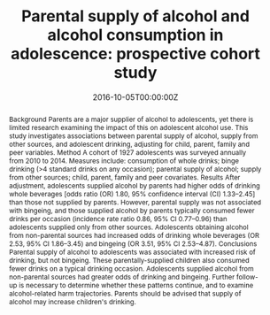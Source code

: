 ﻿---
title: "Parental supply of alcohol and alcohol consumption in adolescence: prospective cohort study"
authors:
- Richard P Mattick
- Monika Wadolowski
- Alexandra Aiken
- admin
- Delyse Hutchinson
- Jackob Najman
- Tim Slade
- Raimond Bruno
- Nyanda McBride
- Louisa Degenhardt
- Kypros Kypri
date: "2016-10-05T00:00:00Z"
publishDate: "2016-10-05T00:00:00Z"
doi: "10.1017/S0033291716002373"
url_source: "https://www.cambridge.org/core/journals/psychological-medicine/article/parental-supply-of-alcohol-and-alcohol-consumption-in-adolescence-prospective-cohort-study/CE8903F9DD77A2143E2D2A85C20851AD"
abstract: "Background
Parents are a major supplier of alcohol to adolescents, yet there is limited research examining the impact of this on adolescent alcohol use. This study investigates associations between parental supply of alcohol, supply from other sources, and adolescent drinking, adjusting for child, parent, family and peer variables.
Method
A cohort of 1927 adolescents was surveyed annually from 2010 to 2014. Measures include: consumption of whole drinks; binge drinking (>4 standard drinks on any occasion); parental supply of alcohol; supply from other sources; child, parent, family and peer covariates.
Results
After adjustment, adolescents supplied alcohol by parents had higher odds of drinking whole beverages [odds ratio (OR) 1.80, 95% confidence interval (CI) 1.33–2.45] than those not supplied by parents. However, parental supply was not associated with bingeing, and those supplied alcohol by parents typically consumed fewer drinks per occasion (incidence rate ratio 0.86, 95% CI 0.77–0.96) than adolescents supplied only from other sources. Adolescents obtaining alcohol from non-parental sources had increased odds of drinking whole beverages (OR 2.53, 95% CI 1.86–3.45) and bingeing (OR 3.51, 95% CI 2.53–4.87).
Conclusions
Parental supply of alcohol to adolescents was associated with increased risk of drinking, but not bingeing. These parentally-supplied children also consumed fewer drinks on a typical drinking occasion. Adolescents supplied alcohol from non-parental sources had greater odds of drinking and bingeing. Further follow-up is necessary to determine whether these patterns continue, and to examine alcohol-related harm trajectories. Parents should be advised that supply of alcohol may increase children's drinking."
featured: false
image:
  caption: 'Image credit: [**the drinks business**]'
  focal_point: ""
  preview_only: false
projects: []
publication: 'Psychological Medicine 47(2)'
publication_short: ""
publication_types:
- "2"
summary: Longitudinal analysis of the association between parental supply of alcohol and subsequent drinking/binge drinking.
tags:
- Alcohol
- Adolescence
- Longitudinal cohort study
---
